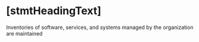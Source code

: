 # [stmtHeadingText]

Inventories of software, services, and systems managed by the organization are maintained
